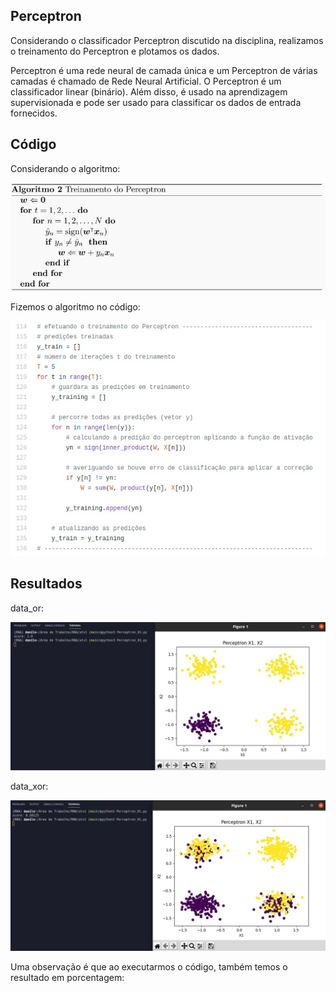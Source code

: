 ## Perceptron

Considerando o classificador Perceptron discutido na disciplina, realizamos o treinamento do Perceptron e plotamos os dados.

Perceptron é uma rede neural de camada única e um Perceptron de várias camadas é chamado de Rede Neural Artificial. O Perceptron é um classificador linear (binário). Além disso, é usado na aprendizagem supervisionada e pode ser usado para classificar os dados de entrada fornecidos.

## Código
Considerando o algoritmo:
<p align="center">
   <img width="600" src="imagens/algoritmo_perceptron.jpeg">
</p>

Fizemos o algoritmo no código:
<p align="center">
   <img width="600" src="imagens/treinamento.jpeg">
</p>

## Resultados
data_or:
<p align="center">
   <img width="600" src="imagens/data_or_percent.jpeg">
</p>

data_xor:
<p align="center">
   <img width="600" src="imagens/data_xor_percent.jpeg">
</p>

Uma observação é que ao executarmos o código, também temos o resultado em porcentagem:
